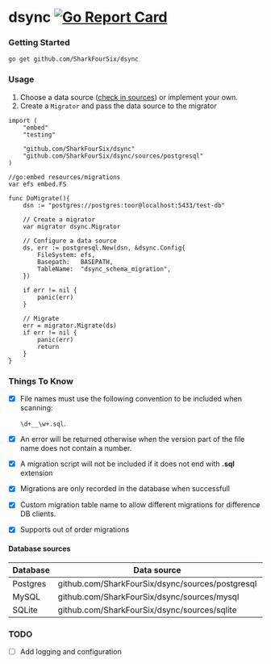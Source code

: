 # dsync [![Go Report Card](https://goreportcard.com/badge/github.com/SharkFourSix/dsync)](https://goreportcard.com/report/github.com/SharkFourSix/dsync)

### Getting Started

```shell
go get github.com/SharkFourSix/dsync
```

### Usage

1. Choose a data source ([check in sources](/sources/)) or implement your own.
2. Create a `Migrator` and pass the data source to the migrator

```golang
import (
	"embed"
	"testing"

	"github.com/SharkFourSix/dsync"
	"github.com/SharkFourSix/dsync/sources/postgresql"
)

//go:embed resources/migrations
var efs embed.FS

func DoMigrate(){
    dsn := "postgres://postgres:toor@localhost:5433/test-db"
    
    // Create a migrator
    var migrator dsync.Migrator

    // Configure a data source
	ds, err := postgresql.New(dsn, &dsync.Config{
		FileSystem: efs,
		Basepath:   BASEPATH,
		TableName:  "dsync_schema_migration",
	})

	if err != nil {
        panic(err)
	}

    // Migrate
	err = migrator.Migrate(ds)
	if err != nil {
		panic(err)
		return
	}
}
```

### Things To Know

- [x] File names must use the following convention to be included when scanning:

  `\d+__\w+.sql`.

- [x] An error will be returned otherwise when the version part of the file name does not contain a number.
- [x] A migration script will not be included if it does not end with **.sql** extension
- [x] Migrations are only recorded in the database when successfull
- [x] Custom migration table name to allow different migrations for difference DB clients.
- [x] Supports out of order migrations

#### Database sources

| Database | Data source                                      | Status |
|----------|--------------------------------------------------|--------|
| Postgres | github.com/SharkFourSix/dsync/sources/postgresql | Done   |
| MySQL    | github.com/SharkFourSix/dsync/sources/mysql      | Done   |
| SQLite   | github.com/SharkFourSix/dsync/sources/sqlite     | Done   |

### TODO

- [ ] Add logging and configuration